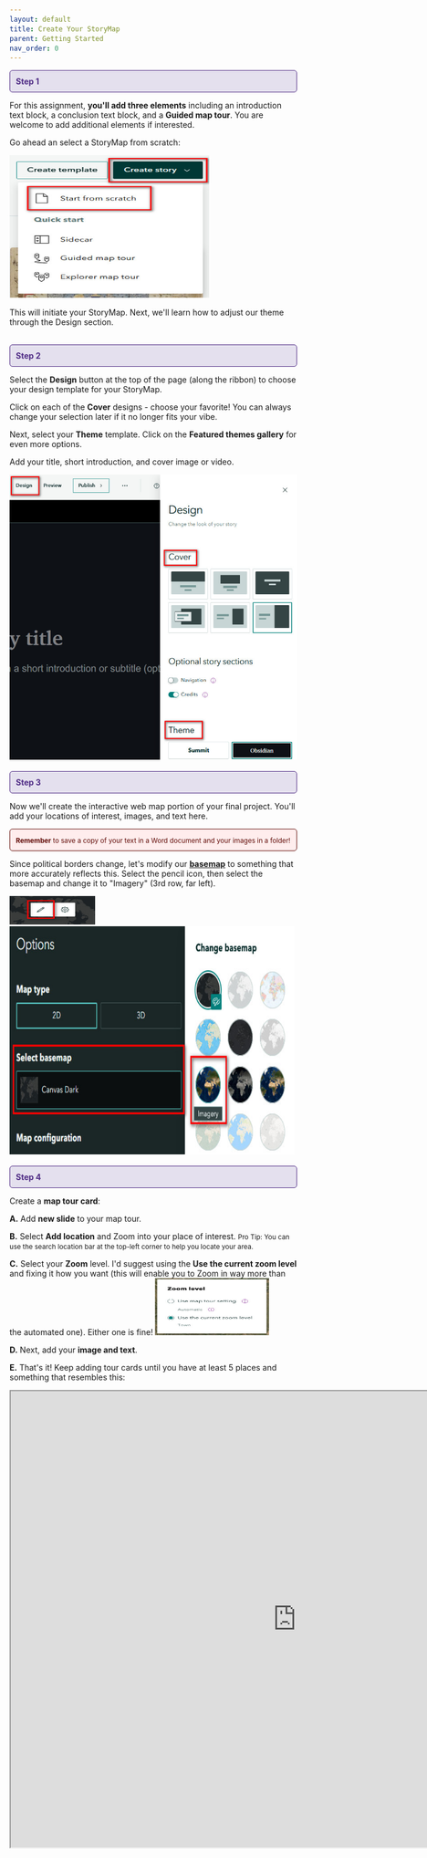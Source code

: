 ```yaml
---
layout: default
title: Create Your StoryMap
parent: Getting Started
nav_order: 0
---
```


<div style="border: 1px solid #4E2A84; background-color: #E4E0EE; padding: 10px; border-radius: 5px; color: #4E2A84;">
  <strong>Step 1</strong>
</div>

For this assignment, **you'll add three elements** including an introduction text block, a conclusion text block, and a **Guided map tour**. You are welcome to add additional elements if interested. 

Go ahead an select a StoryMap from scratch: 

<img src="https://raw.githubusercontent.com/nulib-ds/NU-ARTHIST329/refs/heads/main/content/img/start_from_scratch.jpg" width="350" height="250">

This will initiate your StoryMap. Next, we'll learn how to adjust our theme through the Design section. 
<br>
<br>

<div style="border: 1px solid #4E2A84; background-color: #E4E0EE; padding: 10px; border-radius: 5px; color: #4E2A84;">
  <strong>Step 2</strong>
</div>

Select the **Design** button at the top of the page (along the ribbon) to choose your design template for your StoryMap. 

Click on each of the **Cover** designs - choose your favorite! You can always change your selection later if it no longer fits your vibe. 

Next, select your **Theme** template. Click on the **Featured themes gallery** for even more options.

Add your title, short introduction, and cover image or video. 

<img src="https://raw.githubusercontent.com/nulib-ds/NU-ARTHIST329/refs/heads/main/content/img/design.jpg" width="600" height="500">
<br>
<br>

<div style="border: 1px solid #4E2A84; background-color: #E4E0EE; padding: 10px; border-radius: 5px; color: #4E2A84;">
  <strong>Step 3</strong>
</div>

Now we'll create the interactive web map portion of your final project. You'll add your locations of interest, images, and text here. 

<div style="border: 1px solid #620c08; background-color: #ffeded; padding: 10px; border-radius: 5px; color: #620c08;">
  <small><strong>Remember</strong> to save a copy of your text in a Word document and your images in a folder! </small>
</div>

Since political borders change, let's modify our [**basemap**](https://pro.arcgis.com/en/pro-app/latest/help/mapping/map-authoring/author-a-basemap.htm) to something that more accurately reflects this. Select the pencil icon, then select the basemap and change it to "Imagery" (3rd row, far left). 

<img src="https://raw.githubusercontent.com/nulib-ds/NU-ARTHIST329/refs/heads/main/content/img/pencil.jpg" width="150" height="50">
<br>
<img src="https://raw.githubusercontent.com/nulib-ds/NU-ARTHIST329/refs/heads/main/content/img/basemap.jpg" width="500" height="400">
<br>
<br>

<div style="border: 1px solid #4E2A84; background-color: #E4E0EE; padding: 10px; border-radius: 5px; color: #4E2A84;">
  <strong>Step 4</strong>
</div>

Create a **map tour card**:<br>

**A.** Add **new slide** to your map tour.
<br>

**B.** Select **Add location** and Zoom into your place of interest. <small>Pro Tip: You can use the search location bar at the top-left corner to help you locate your area.</small>
<br>

**C.** Select your **Zoom** level. I'd suggest using the **Use the current zoom level** and fixing it how you want (this will enable you to Zoom in way more than the automated one). Either one is fine! 
<img src="https://raw.githubusercontent.com/nulib-ds/NU-ARTHIST329/refs/heads/main/content/img/zoom.jpg" width="200" height="100">
<br>

**D.** Next, add your **image and text**. 
<br>

**E.** That's it! Keep adding tour cards until you have at least 5 places and something that resembles this:<br>
  <iframe src="https://arcg.is/HGGSP0" width="1000" height="800" title="Example StoryMap"></iframe> 

